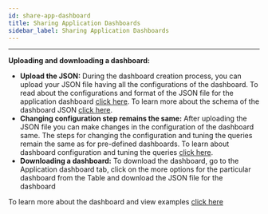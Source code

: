 ```yaml
---
id: share-app-dashboard
title: Sharing Application Dashboards
sidebar_label: Sharing Application Dashboards
---
```


___

**Uploading and downloading a dashboard:**

- **Upload the JSON:** During the dashboard creation process, you can upload your JSON file having all the configurations of the dashboard. To read about the configurations and format of the JSON file for the application dashboard [click here](../concepts/app-infra-monitoring). To learn more about the schema of the dashboard JSON [click here](https://raw.githubusercontent.com/litmuschaos/litmus/master/monitoring/portal-dashboards/schema.json).
- **Changing configuration step remains the same:** After uploading the JSON file you can make changes in the configuration of the dashboard same. The steps for changing the configuration and tuning the queries remain the same as for pre-defined dashboards. To learn about dashboard configuration and tuning the queries [click here](editing-queries-app-dashboard).
- **Downloading a dashboard:** To download the dashboard, go to the Application dashboard tab, click on the more options for the particular dashboard from the Table and download the JSON file for the dashboard

To learn more about the dashboard and view examples [click here](https://github.com/litmuschaos/chaos-charts/tree/master/monitoring/dashboards/litmus-portal)